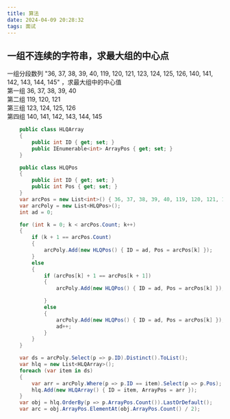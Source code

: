 ```yaml
---
title: 算法
date: 2024-04-09 20:28:32
tags: 面试
--- 
```


## 一组不连续的字符串，求最大组的中心点

一组分段数列 "36, 37, 38, 39, 40, 119, 120, 121, 123, 124, 125, 126, 140, 141, 142, 143, 144, 145" ，求最大组中的中心值  
第一组 36, 37, 38, 39, 40  
第二组 119, 120, 121  
第三组 123, 124, 125, 126  
第四组 140, 141, 142, 143, 144, 145  

``` c#
    public class HLQArray
    {
        public int ID { get; set; }
        public IEnumerable<int> ArrayPos { get; set; }
    }

    public class HLQPos
    {
        public int ID { get; set; }
        public int Pos { get; set; }
    }     
    var arcPos = new List<int>() { 36, 37, 38, 39, 40, 119, 120, 121, 123, 124, 125, 126, 140, 141, 142, 143, 144, 145 };
    var arcPoly = new List<HLQPos>();
    int ad = 0;        

    for (int k = 0; k < arcPos.Count; k++)
    {
        if (k + 1 == arcPos.Count)
        {
            arcPoly.Add(new HLQPos() { ID = ad, Pos = arcPos[k] });
        }
        else
        {
            if (arcPos[k] + 1 == arcPos[k + 1])
            {
                arcPoly.Add(new HLQPos() { ID = ad, Pos = arcPos[k] });

            }
            else
            {
                arcPoly.Add(new HLQPos() { ID = ad, Pos = arcPos[k] });
                ad++;
            }
        }
    }

    var ds = arcPoly.Select(p => p.ID).Distinct().ToList();
    var hlq = new List<HLQArray>();
    foreach (var item in ds)
    {
        var arr = arcPoly.Where(p => p.ID == item).Select(p => p.Pos);
        hlq.Add(new HLQArray() { ID = item, ArrayPos = arr });
    }
    var obj = hlq.OrderBy(p => p.ArrayPos.Count()).LastOrDefault();
    var arc = obj.ArrayPos.ElementAt(obj.ArrayPos.Count() / 2);        
```